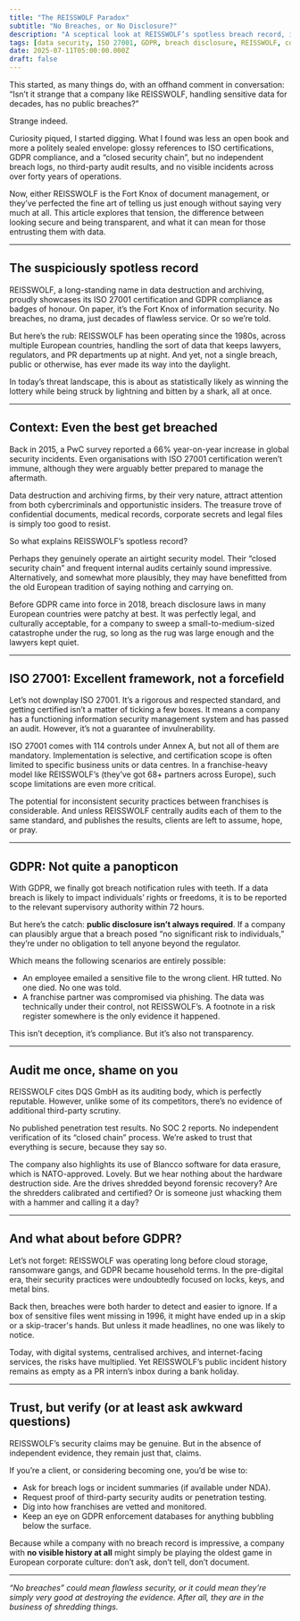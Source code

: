 ```yaml
---
title: "The REISSWOLF Paradox"
subtitle: "No Breaches, or No Disclosure?"
description: "A sceptical look at REISSWOLF’s spotless breach record, its ISO credentials, and the notable absence of public incident data."
tags: [data security, ISO 27001, GDPR, breach disclosure, REISSWOLF, corporate transparency]
date: 2025-07-11T05:00:00.000Z
draft: false
---
```


This started, as many things do, with an offhand comment in conversation: “Isn’t it strange that a company like 
REISSWOLF, handling sensitive data for decades, has no public breaches?”

Strange indeed.

Curiosity piqued, I started digging. What I found was less an open book and more a politely sealed envelope: glossy 
references to ISO certifications, GDPR compliance, and a “closed security chain”, but no independent breach logs, 
no third-party audit results, and no visible incidents across over forty years of operations.

Now, either REISSWOLF is the Fort Knox of document management, or they’ve perfected the fine art of telling us 
just enough without saying very much at all. This article explores that tension, the difference between looking 
secure and being transparent, and what it can mean for those entrusting them with data.

---

## The suspiciously spotless record

REISSWOLF, a long-standing name in data destruction and archiving, proudly showcases its ISO 27001 certification and GDPR compliance as badges of honour. On paper, it’s the Fort Knox of information security. No breaches, no drama, just decades of flawless service. Or so we’re told.

But here’s the rub: REISSWOLF has been operating since the 1980s, across multiple European countries, handling the sort of data that keeps lawyers, regulators, and PR departments up at night. And yet, not a single breach, public or otherwise, has ever made its way into the daylight.

In today’s threat landscape, this is about as statistically likely as winning the lottery while being struck by lightning and bitten by a shark, all at once.

---

## Context: Even the best get breached

Back in 2015, a PwC survey reported a 66% year-on-year increase in global security incidents. Even organisations with ISO 27001 certification weren’t immune, although they were arguably better prepared to manage the aftermath.

Data destruction and archiving firms, by their very nature, attract attention from both cybercriminals and opportunistic insiders. The treasure trove of confidential documents, medical records, corporate secrets and legal files is simply too good to resist.

So what explains REISSWOLF’s spotless record?

Perhaps they genuinely operate an airtight security model. Their “closed security chain” and frequent internal audits certainly sound impressive. Alternatively, and somewhat more plausibly, they may have benefitted from the old European tradition of saying nothing and carrying on.

Before GDPR came into force in 2018, breach disclosure laws in many European countries were patchy at best. It was perfectly legal, and culturally acceptable, for a company to sweep a small-to-medium-sized catastrophe under the rug, so long as the rug was large enough and the lawyers kept quiet.

---

## ISO 27001: Excellent framework, not a forcefield

Let’s not downplay ISO 27001. It’s a rigorous and respected standard, and getting certified isn’t a matter of ticking a few boxes. It means a company has a functioning information security management system and has passed an audit. However, it’s not a guarantee of invulnerability.

ISO 27001 comes with 114 controls under Annex A, but not all of them are mandatory. Implementation is selective, and certification scope is often limited to specific business units or data centres. In a franchise-heavy model like REISSWOLF’s (they’ve got 68+ partners across Europe), such scope limitations are even more critical.

The potential for inconsistent security practices between franchises is considerable. And unless REISSWOLF centrally audits each of them to the same standard, and publishes the results, clients are left to assume, hope, or pray.

---

## GDPR: Not quite a panopticon

With GDPR, we finally got breach notification rules with teeth. If a data breach is likely to impact individuals’ 
rights or freedoms, it is to be reported to the relevant supervisory authority within 72 hours.

But here’s the catch: **public disclosure isn’t always required**. If a company can plausibly argue that a breach 
posed “no significant risk to individuals,” they’re under no obligation to tell anyone beyond the regulator.

Which means the following scenarios are entirely possible:

* An employee emailed a sensitive file to the wrong client. HR tutted. No one died. No one was told.
* A franchise partner was compromised via phishing. The data was technically under their control, not REISSWOLF’s. A footnote in a risk register somewhere is the only evidence it happened.

This isn’t deception, it’s compliance. But it’s also not transparency.

---

## Audit me once, shame on you

REISSWOLF cites DQS GmbH as its auditing body, which is perfectly reputable. However, unlike some of its competitors, there’s no evidence of additional third-party scrutiny.

No published penetration test results. No SOC 2 reports. No independent verification of its “closed chain” process. We’re asked to trust that everything is secure, because they say so.

The company also highlights its use of Blancco software for data erasure, which is NATO-approved. Lovely. But we hear nothing about the hardware destruction side. Are the drives shredded beyond forensic recovery? Are the shredders calibrated and certified? Or is someone just whacking them with a hammer and calling it a day?

---

## And what about before GDPR?

Let’s not forget: REISSWOLF was operating long before cloud storage, ransomware gangs, and GDPR became household terms. In the pre-digital era, their security practices were undoubtedly focused on locks, keys, and metal bins.

Back then, breaches were both harder to detect and easier to ignore. If a box of sensitive files went missing in 1996, it might have ended up in a skip or a skip-tracer's hands. But unless it made headlines, no one was likely to notice.

Today, with digital systems, centralised archives, and internet-facing services, the risks have multiplied. Yet REISSWOLF’s public incident history remains as empty as a PR intern’s inbox during a bank holiday.

---

## Trust, but verify (or at least ask awkward questions)

REISSWOLF’s security claims may be genuine. But in the absence of independent evidence, they remain just that, claims.

If you’re a client, or considering becoming one, you’d be wise to:

* Ask for breach logs or incident summaries (if available under NDA).
* Request proof of third-party security audits or penetration testing.
* Dig into how franchises are vetted and monitored.
* Keep an eye on GDPR enforcement databases for anything bubbling below the surface.

Because while a company with no breach record is impressive, a company with **no visible history at all** might 
simply be playing the oldest game in European corporate culture: don’t ask, don’t tell, don’t document.

---

*“No breaches” could mean flawless security, or it could mean they’re simply very good at destroying the evidence. After all, they are in the business of shredding things.*


